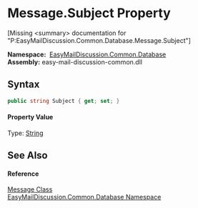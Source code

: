 Message.Subject Property
========================

[Missing &lt;summary> documentation for "P:EasyMailDiscussion.Common.Database.Message.Subject"]


  **Namespace:**  [EasyMailDiscussion.Common.Database][1]  
  **Assembly:** easy-mail-discussion-common.dll

Syntax
------

```csharp
public string Subject { get; set; }
```

#### Property Value
Type: [String][2]

See Also
--------

#### Reference
[Message Class][3]  
[EasyMailDiscussion.Common.Database Namespace][1]  

[1]: ../README.md
[2]: https://docs.microsoft.com/dotnet/api/system.string
[3]: README.md